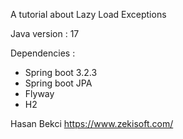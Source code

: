A tutorial about Lazy Load Exceptions

Java version : 17

Dependencies :
- Spring boot 3.2.3
- Spring boot JPA
- Flyway
- H2

Hasan Bekci
https://www.zekisoft.com/
